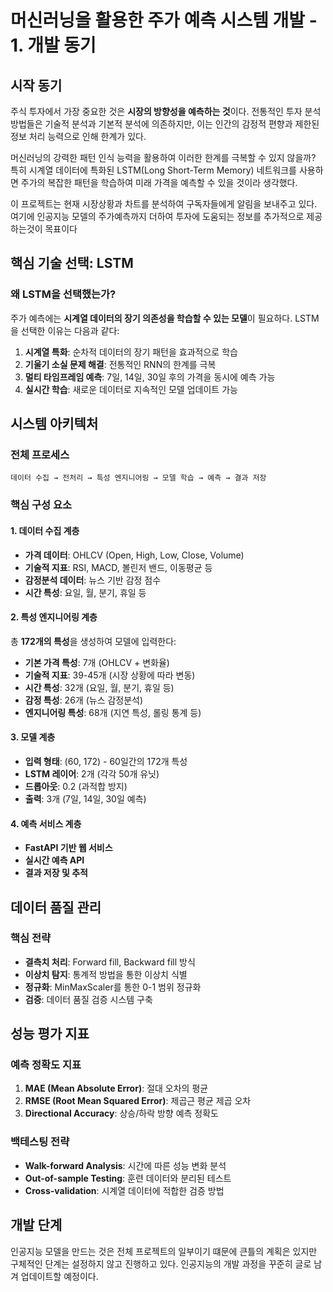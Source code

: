 # 머신러닝을 활용한 주가 예측 시스템 개발 - 1. 개발 동기

## 시작 동기

주식 투자에서 가장 중요한 것은 **시장의 방향성을 예측하는 것**이다. 전통적인 투자 분석 방법들은 기술적 분석과 기본적 분석에 의존하지만, 이는 인간의 감정적 편향과 제한된 정보 처리 능력으로 인해 한계가 있다.

머신러닝의 강력한 패턴 인식 능력을 활용하여 이러한 한계를 극복할 수 있지 않을까? 특히 시계열 데이터에 특화된 LSTM(Long Short-Term Memory) 네트워크를 사용하면 주가의 복잡한 패턴을 학습하여 미래 가격을 예측할 수 있을 것이라 생각했다.

이 프로젝트는 현재 시장상황과 차트를 분석하여 구독자들에게 알림을 보내주고 있다. 여기에 인공지능 모델의 주가예측까지 더하여 투자에 도움되는 정보를 추가적으로 제공하는것이 목표이다

## 핵심 기술 선택: LSTM

### 왜 LSTM을 선택했는가?

주가 예측에는 **시계열 데이터의 장기 의존성을 학습할 수 있는 모델**이 필요하다. LSTM을 선택한 이유는 다음과 같다:

1. **시계열 특화**: 순차적 데이터의 장기 패턴을 효과적으로 학습
2. **기울기 소실 문제 해결**: 전통적인 RNN의 한계를 극복
3. **멀티 타임프레임 예측**: 7일, 14일, 30일 후의 가격을 동시에 예측 가능
4. **실시간 학습**: 새로운 데이터로 지속적인 모델 업데이트 가능

## 시스템 아키텍처

### 전체 프로세스

```
데이터 수집 → 전처리 → 특성 엔지니어링 → 모델 학습 → 예측 → 결과 저장
```

### 핵심 구성 요소

#### 1. 데이터 수집 계층

- **가격 데이터**: OHLCV (Open, High, Low, Close, Volume)
- **기술적 지표**: RSI, MACD, 볼린저 밴드, 이동평균 등
- **감정분석 데이터**: 뉴스 기반 감정 점수
- **시간 특성**: 요일, 월, 분기, 휴일 등

#### 2. 특성 엔지니어링 계층

총 **172개의 특성**을 생성하여 모델에 입력한다:

- **기본 가격 특성**: 7개 (OHLCV + 변화율)
- **기술적 지표**: 39-45개 (시장 상황에 따라 변동)
- **시간 특성**: 32개 (요일, 월, 분기, 휴일 등)
- **감정 특성**: 26개 (뉴스 감정분석)
- **엔지니어링 특성**: 68개 (지연 특성, 롤링 통계 등)

#### 3. 모델 계층

- **입력 형태**: (60, 172) - 60일간의 172개 특성
- **LSTM 레이어**: 2개 (각각 50개 유닛)
- **드롭아웃**: 0.2 (과적합 방지)
- **출력**: 3개 (7일, 14일, 30일 예측)

#### 4. 예측 서비스 계층

- **FastAPI 기반 웹 서비스**
- **실시간 예측 API**
- **결과 저장 및 추적**

## 데이터 품질 관리

### 핵심 전략

- **결측치 처리**: Forward fill, Backward fill 방식
- **이상치 탐지**: 통계적 방법을 통한 이상치 식별
- **정규화**: MinMaxScaler를 통한 0-1 범위 정규화
- **검증**: 데이터 품질 검증 시스템 구축

## 성능 평가 지표

### 예측 정확도 지표

1. **MAE (Mean Absolute Error)**: 절대 오차의 평균
2. **RMSE (Root Mean Squared Error)**: 제곱근 평균 제곱 오차
3. **Directional Accuracy**: 상승/하락 방향 예측 정확도

### 백테스팅 전략

- **Walk-forward Analysis**: 시간에 따른 성능 변화 분석
- **Out-of-sample Testing**: 훈련 데이터와 분리된 테스트
- **Cross-validation**: 시계열 데이터에 적합한 검증 방법

## 개발 단계

인공지능 모델을 만드는 것은 전체 프로젝트의 일부이기 떄문에 큰틀의 계획은 있지만 구체적인 단계는 설정하지 않고 진행하고 있다.
인공지능의 개발 과정을 꾸준히 글로 남겨 업데이트할 예정이다.

